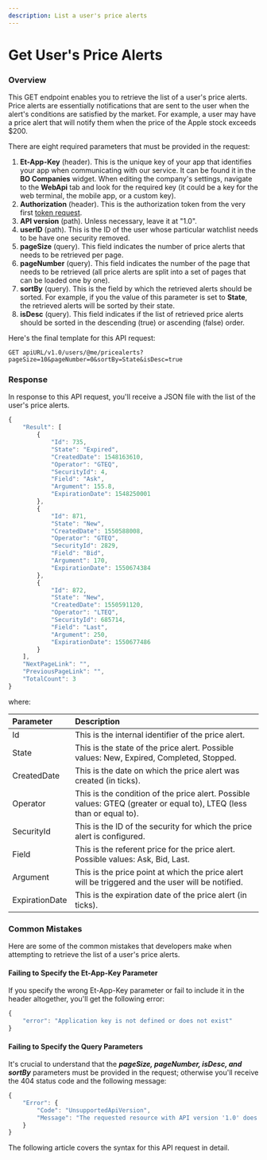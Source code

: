 ```yaml
---
description: List a user's price alerts
---
```


# Get User's Price Alerts

### Overview

This GET endpoint enables you to retrieve the list of a user's price alerts. Price alerts are essentially notifications that are sent to the user when the alert's conditions are satisfied by the market. For example, a user may have a price alert that will notify them when the price of the Apple stock exceeds $200.

There are eight required parameters that must be provided in the request:

1. **Et-App-Key** \(header\). This is the unique key of your app that identifies your app when communicating with our service. It can be found it in the **BO Companies** widget. When editing the company's settings, navigate to the **WebApi** tab and look for the required key \(it could be a key for the web terminal, the mobile app, or a custom key\).
2. **Authorization** \(header\). This is the authorization token from the very first [token request](../../authentication/).
3. **API version** \(path\). Unless necessary, leave it at "1.0".
4. **userID** \(path\). This is the ID of the user whose particular watchlist needs to be have one security removed.
5. **pageSize** \(query\). This field indicates the number of price alerts that needs to be retrieved per page.
6. **pageNumber** \(query\). This field indicates the number of the page that needs to be retrieved \(all price alerts are split into a set of pages that can be loaded one by one\).
7. **sortBy** \(query\). This is the field by which the retrieved alerts should be sorted. For example, if you the value of this parameter is set to **State**, the retrieved alerts will be sorted by their state.
8. **isDesc** \(query\). This field indicates if the list of retrieved price alerts should be sorted in the descending \(true\) or ascending \(false\) order.

Here's the final template for this API request:

```text
GET apiURL/v1.0/users/@me/pricealerts?pageSize=10&pageNumber=0&sortBy=State&isDesc=true
```

### Response

In response to this API request, you'll receive a JSON file with the list of the user's price alerts.

```javascript
{
    "Result": [
        {
            "Id": 735,
            "State": "Expired",
            "CreatedDate": 1548163610,
            "Operator": "GTEQ",
            "SecurityId": 4,
            "Field": "Ask",
            "Argument": 155.8,
            "ExpirationDate": 1548250001
        },
        {
            "Id": 871,
            "State": "New",
            "CreatedDate": 1550588008,
            "Operator": "GTEQ",
            "SecurityId": 2829,
            "Field": "Bid",
            "Argument": 170,
            "ExpirationDate": 1550674384
        },
        {
            "Id": 872,
            "State": "New",
            "CreatedDate": 1550591120,
            "Operator": "LTEQ",
            "SecurityId": 685714,
            "Field": "Last",
            "Argument": 250,
            "ExpirationDate": 1550677486
        }
    ],
    "NextPageLink": "",
    "PreviousPageLink": "",
    "TotalCount": 3
}
```

where:

| Parameter | Description |
| :--- | :--- |
| Id | This is the internal identifier of the price alert. |
| State | This is the state of the price alert. Possible values: New, Expired, Completed, Stopped. |
| CreatedDate | This is the date on which the price alert was created \(in ticks\). |
| Operator | This is the condition of the price alert. Possible values: GTEQ \(greater or equal to\), LTEQ \(less than or equal to\). |
| SecurityId | This is the ID of the security for which the price alert is configured. |
| Field | This is the referent price for the price alert. Possible values: Ask, Bid, Last. |
| Argument | This is the price point at which the price alert will be triggered and the user will be notified. |
| ExpirationDate | This is the expiration date of the price alert \(in ticks\). |

### Common Mistakes

Here are some of the common mistakes that developers make when attempting to retrieve the list of a user's price alerts.

#### Failing to Specify the Et-App-Key Parameter

If you specify the wrong Et-App-Key parameter or fail to include it in the header altogether, you'll get the following error:

```javascript
{
    "error": "Application key is not defined or does not exist"
}
```

#### Failing to Specify the Query Parameters

It's crucial to understand that the _**pageSize, pageNumber, isDesc, and sortBy**_ parameters must be provided in the request; otherwise you'll receive the 404 status code and the following message:

```javascript
{
    "Error": {
        "Code": "UnsupportedApiVersion",
        "Message": "The requested resource with API version '1.0' does not support HTTP method 'GET'."
    }
}
```

The following article covers the syntax for this API request in detail.

